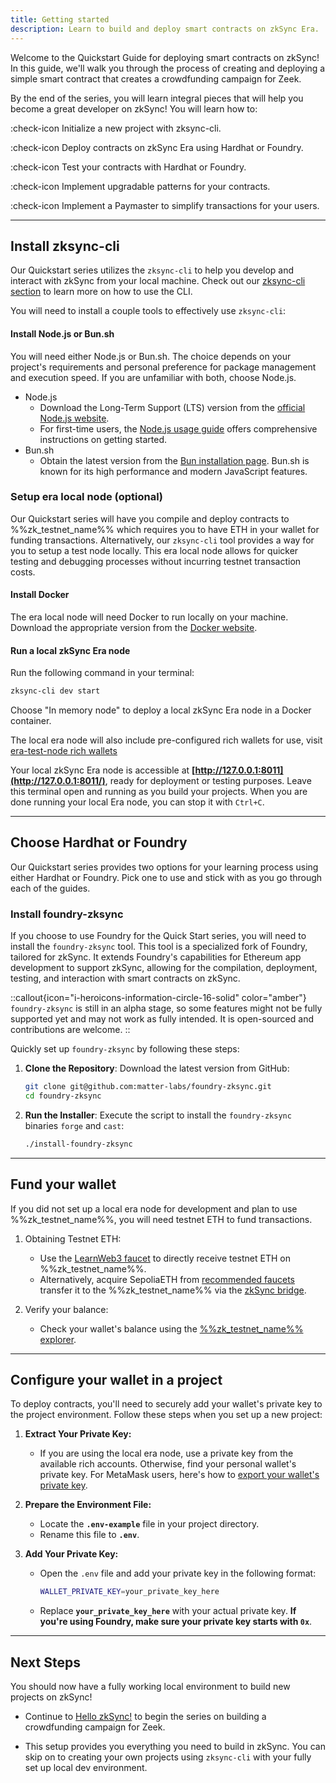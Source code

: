 ```yaml
---
title: Getting started
description: Learn to build and deploy smart contracts on zkSync Era.
---
```


Welcome to the Quickstart Guide for deploying smart contracts on zkSync!
In this guide, we'll walk you through the process of creating and deploying a simple smart contract that creates a crowdfunding campaign for Zeek.

By the end of the series, you will learn integral pieces that will
help you become a great developer on zkSync! You will learn how to:

:check-icon Initialize a new project with zksync-cli.

:check-icon Deploy contracts on zkSync Era using Hardhat or Foundry.

:check-icon Test your contracts with Hardhat or Foundry.

:check-icon Implement upgradable patterns for your contracts.

:check-icon Implement a Paymaster to simplify transactions for your users.

---

## Install zksync-cli

Our Quickstart series utilizes the `zksync-cli` to help you develop and interact with zkSync from your local machine. Check out our
[zksync-cli section](../40.tooling/10.zksync-cli/00.index.md) to learn more on how to use the CLI.

You will need to install a couple tools to effectively use `zksync-cli`:

#### Install Node.js or Bun.sh

You will need either Node.js or Bun.sh.
The choice depends on your project's requirements and personal preference for package management and execution speed.
If you are unfamiliar with both, choose Node.js.

- Node.js
  - Download the Long-Term Support (LTS) version from the [official Node.js website](https://nodejs.org/en/download).
  - For first-time users, the [Node.js usage guide](https://nodejs.org/api/synopsis.html#usage)
  offers comprehensive instructions on getting started.
- Bun.sh
  - Obtain the latest version from the [Bun installation page](https://bun.sh/docs/installation).
  Bun.sh is known for its high performance and modern JavaScript features.

### Setup era local node (optional)

Our Quickstart series will have you compile and deploy contracts to
%%zk_testnet_name%% which requires you to have ETH in your wallet for funding transactions.
Alternatively, our `zksync-cli` tool provides a way for you to setup a test node locally.
This era local node allows for quicker testing and debugging processes without incurring testnet transaction costs.

#### Install Docker

The era local node will need Docker to run locally on your machine.
Download the appropriate version from the [Docker website](https://docs.docker.com/engine/install/).

#### Run a local zkSync Era node

Run the following command in your terminal:

```bash
zksync-cli dev start
```

Choose "In memory node" to deploy a local zkSync Era node in a Docker container.

The local era node will also include pre-configured rich wallets for use, visit [era-test-node rich wallets](../60.test-and-debug/20.in-memory-node.md#pre-configured-rich-wallets)

Your local zkSync Era node is accessible at **[http://127.0.0.1:8011](http://127.0.0.1:8011/)**, ready for deployment or testing purposes.
Leave this terminal open and running as you build your projects.
When you are done running your local Era node, you can stop it with `Ctrl+C`.

---

## Choose Hardhat or Foundry

Our Quickstart series provides two options for your learning process using
either Hardhat or Foundry. Pick one to use and stick with as you go through
each of the guides.

<!-- Create a component that sets which tool they use and pre-set the tabs -->

### Install foundry-zksync

If you choose to use Foundry for the Quick Start series, you will need to
install the `foundry-zksync` tool. This tool is a specialized fork of Foundry, tailored for zkSync.
It extends Foundry's capabilities for Ethereum app development to support zkSync,
allowing for the compilation, deployment, testing, and interaction with smart contracts on zkSync.

::callout{icon="i-heroicons-information-circle-16-solid" color="amber"}
`foundry-zksync` is still in an alpha stage, so some features might not be fully supported
yet and may not work as fully intended. It is open-sourced and contributions are welcome.
::

Quickly set up `foundry-zksync` by following these steps:

1. **Clone the Repository**:
   Download the latest version from GitHub:

   ```bash
   git clone git@github.com:matter-labs/foundry-zksync.git
   cd foundry-zksync
   ```

2. **Run the Installer**:
   Execute the script to install the `foundry-zksync` binaries `forge` and `cast`:

   ```bash
   ./install-foundry-zksync
   ```

---

## Fund your wallet

If you did not set up a local era node for development and plan to use %%zk_testnet_name%%, you will need testnet ETH to fund transactions.

1. Obtaining Testnet ETH:

    - Use the [LearnWeb3 faucet](https://learnweb3.io/faucets/zksync_sepolia/)
    to directly receive testnet ETH on %%zk_testnet_name%%.
    - Alternatively, acquire SepoliaETH from [recommended faucets](/ecosystem/network-faucets)
    transfer it to the %%zk_testnet_name%% via the [zkSync bridge](https://portal.zksync.io/bridge/?network=sepolia).

2. Verify your balance:

   - Check your wallet's balance using the [%%zk_testnet_name%% explorer](%%zk_testnet_block_explorer_url%%).

---

## Configure your wallet in a project

To deploy contracts, you'll need to securely add your wallet's private key to the project environment. Follow these steps when you set up a new project:

1. **Extract Your Private Key:**
      <!-- markdownlint-disable-next-line MD013 -->
      - If you are using the local era node, use a private key from the available rich accounts. Otherwise, find your personal wallet's private key. For MetaMask users, here's how to [export your wallet's private key](https://support.metamask.io/hc/en-us/articles/360015289632-How-to-export-an-account-s-private-key).

2. **Prepare the Environment File:**
      - Locate the **`.env-example`** file in your project directory.
      - Rename this file to **`.env`**.

3. **Add Your Private Key:**
      - Open the `.env` file and add your private key in the following format:

        ```sh
        WALLET_PRIVATE_KEY=your_private_key_here
        ```

      - Replace **`your_private_key_here`** with your actual private key. **If you're using Foundry, make sure your private key starts with `0x`**.

---

## Next Steps

You should now have a fully working local environment to build new projects on zkSync!

- Continue to [Hello zkSync!](/build/quick-start/hello-zksync) to begin the series on building a crowdfunding campaign for Zeek.
<!-- TODO: add a link to other guides -->
- This setup provides you everything you need to build in zkSync.
You can skip on to creating your own projects using `zksync-cli` with your fully set up local dev environment.
